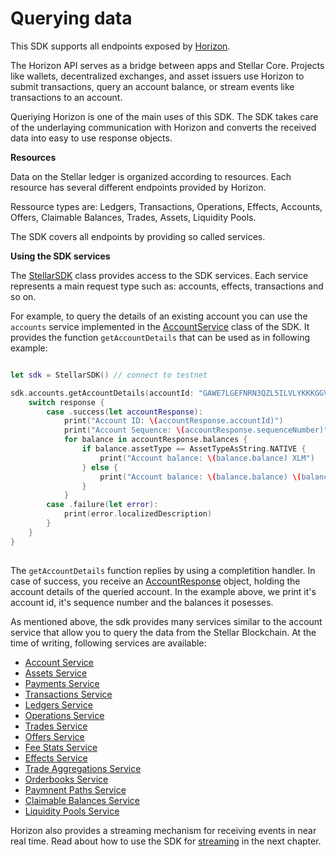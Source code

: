 # Querying data

This SDK supports all endpoints exposed by [Horizon](https://developers.stellar.org/api/introduction/). 

The Horizon API serves as a bridge between apps and Stellar Core. Projects like wallets, decentralized exchanges, and asset issuers use Horizon to submit transactions, query an account balance, or stream events like transactions to an account.

Queriying Horizon is one of the main uses of this SDK. The SDK takes care of the underlaying communication with Horizon and converts the received data into easy to use response objects.

**Resources**

Data on the Stellar ledger is organized according to resources. Each resource has several different endpoints provided by Horizon.

Ressource types are: Ledgers, Transactions, Operations, Effects, Accounts, Offers, Claimable Balances, Trades, Assets, Liquidity Pools.

The SDK covers all endpoints by providing so called services. 


**Using the SDK services**

The [StellarSDK](https://github.com/Soneso/stellar-ios-mac-sdk/blob/master/stellarsdk/stellarsdk/StellarSDK.swift) class provides access to the SDK services. Each service represents a main request type such as: accounts, effects, transactions and so on.

For example, to query the details of an existing account you can use the `accounts` service implemented in the [AccountService](https://github.com/Soneso/stellar-ios-mac-sdk/blob/master/stellarsdk/stellarsdk/service/AccountService.swift) class of the SDK. It provides the function ```getAccountDetails``` that can be used as in following example:

```swift

let sdk = StellarSDK() // connect to testnet

sdk.accounts.getAccountDetails(accountId: "GAWE7LGEFNRN3QZL5ILVLYKKKGGVYCXXDCIBUJ3RVOC2ZWW6WLGK76TJ") { (response) -> (Void) in
    switch response {
        case .success(let accountResponse):
            print("Account ID: \(accountResponse.accountId)")
            print("Account Sequence: \(accountResponse.sequenceNumber)")
            for balance in accountResponse.balances {
                if balance.assetType == AssetTypeAsString.NATIVE {
                    print("Account balance: \(balance.balance) XLM")
                } else {
                    print("Account balance: \(balance.balance) \(balance.assetCode!) of issuer: \(balance.assetIssuer!)")
                }
            }
        case .failure(let error):
            print(error.localizedDescription)
        }
    }
}
 
```

The ```getAccountDetails``` function replies by using a completition handler. In case of success, you receive an [AccountResponse](https://github.com/Soneso/stellar-ios-mac-sdk/blob/master/stellarsdk/stellarsdk/responses/account_responses/AccountResponse.swift) object, holding the account details of the queried account. In the example above, we print it's account id, it's sequence number and the balances it posesses. 

As mentioned above, the sdk provides many services similar to the account service that allow you to query the data from the Stellar Blockchain. At the time of writing, following services are available:

- [Account Service](https://github.com/Soneso/stellar-ios-mac-sdk/blob/master/stellarsdk/stellarsdk/service/AccountService.swift)
- [Assets Service](https://github.com/Soneso/stellar-ios-mac-sdk/blob/master/stellarsdk/stellarsdk/service/AssetsService.swift)
- [Payments Service](https://github.com/Soneso/stellar-ios-mac-sdk/blob/master/stellarsdk/stellarsdk/service/PaymentsService.swift)
- [Transactions Service](https://github.com/Soneso/stellar-ios-mac-sdk/blob/master/stellarsdk/stellarsdk/service/TransactionsService.swift)
- [Ledgers Service](https://github.com/Soneso/stellar-ios-mac-sdk/blob/master/stellarsdk/stellarsdk/service/LedgersService.swift)
- [Operations Service](https://github.com/Soneso/stellar-ios-mac-sdk/blob/master/stellarsdk/stellarsdk/service/OperationsService.swift)
- [Trades Service](https://github.com/Soneso/stellar-ios-mac-sdk/blob/master/stellarsdk/stellarsdk/service/TradesService.swift)
- [Offers Service](https://github.com/Soneso/stellar-ios-mac-sdk/blob/master/stellarsdk/stellarsdk/service/OffersService.swift)
- [Fee Stats Service](https://github.com/Soneso/stellar-ios-mac-sdk/blob/master/stellarsdk/stellarsdk/service/FeeStatsService.swift)
- [Effects Service](https://github.com/Soneso/stellar-ios-mac-sdk/blob/master/stellarsdk/stellarsdk/service/EffectsService.swift)
- [Trade Aggregations Service](https://github.com/Soneso/stellar-ios-mac-sdk/blob/master/stellarsdk/stellarsdk/service/TradeAggregationsService.swift)
- [Orderbooks Service](https://github.com/Soneso/stellar-ios-mac-sdk/blob/master/stellarsdk/stellarsdk/service/OrderbookService.swift)
- [Paymnent Paths Service](https://github.com/Soneso/stellar-ios-mac-sdk/blob/master/stellarsdk/stellarsdk/service/PaymentPathsService.swift)
- [Claimable Balances Service](https://github.com/Soneso/stellar-ios-mac-sdk/blob/master/stellarsdk/stellarsdk/service/ClaimableBalancesService.swift)
- [Liquidity Pools Service](https://github.com/Soneso/stellar-ios-mac-sdk/blob/master/stellarsdk/stellarsdk/service/LiquidityPoolsService.swift)


Horizon also provides a streaming mechanism for receiving events in near real time. Read about how to use the SDK for [streaming](streaming.md) in the next chapter.
